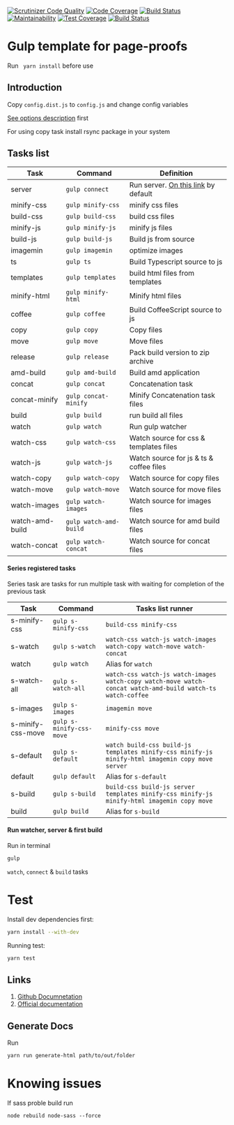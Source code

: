 [![Scrutinizer Code Quality](https://scrutinizer-ci.com/g/sonrac/gulp-template/badges/quality-score.png?b=master)](https://scrutinizer-ci.com/g/sonrac/gulp-template/?branch=master)
[![Code Coverage](https://scrutinizer-ci.com/g/sonrac/gulp-template/badges/coverage.png?b=master)](https://scrutinizer-ci.com/g/sonrac/gulp-template/?branch=master)
[![Build Status](https://scrutinizer-ci.com/g/sonrac/gulp-template/badges/build.png?b=master)](https://scrutinizer-ci.com/g/sonrac/gulp-template/build-status/master)
[![Maintainability](https://api.codeclimate.com/v1/badges/59430ed75b0a26b2dd95/maintainability)](https://codeclimate.com/github/sonrac/gulp-template/maintainability)
[![Test Coverage](https://api.codeclimate.com/v1/badges/59430ed75b0a26b2dd95/test_coverage)](https://codeclimate.com/github/sonrac/gulp-template/test_coverage)
[![Build Status](https://travis-ci.org/sonrac/gulp-template.svg?branch=master)](https://travis-ci.org/sonrac/gulp-template)

# Gulp template for page-proofs

Run ` yarn install` before use

## Introduction

Copy `config.dist.js` to `config.js` and change config variables

[See options description](https://sonrac.github.io/docs/gulp-template/global.html#config) first

For using copy task install rsync package in your system

## Tasks list

| Task | Command | Definition |
| ---- | ------- | ---------- |
| server | `gulp connect` | Run server. [On this link](http://localhost:1112) by default|
| minify-css | `gulp minify-css` | minify css files |
| build-css | `gulp build-css` | build css files |
| minify-js | `gulp minify-js` | minify js files |
| build-js | `gulp build-js` | Build js from source |
| imagemin | `gulp imagemin` | optimize images |
| ts | `gulp ts` | Build Typescript source to js |
| templates | `gulp templates` | build html files from templates |
| minify-html | `gulp minify-html` | Minify html files |
| coffee | `gulp coffee` | Build CoffeeScript source to js |
| copy | `gulp copy` | Copy files |
| move | `gulp move` | Move files |
| release | `gulp release` | Pack build version to zip archive |
| amd-build | `gulp amd-build` | Build amd application |
| concat | `gulp concat` | Concatenation task |
| concat-minify | `gulp concat-minify` | Minify Concatenation task files |
| build | `gulp build` | run build all files |
| watch | `gulp watch` | Run gulp watcher |
| watch-css | `gulp watch-css` | Watch source for css & templates files |
| watch-js | `gulp watch-js` | Watch source for js & ts & coffee files |
| watch-copy | `gulp watch-copy` | Watch source for copy files |
| watch-move | `gulp watch-move` | Watch source for move files |
| watch-images | `gulp watch-images` | Watch source for images files |
| watch-amd-build | `gulp watch-amd-build` | Watch source for amd build files |
| watch-concat | `gulp watch-concat` | Watch source for concat files |

#### Series registered tasks

Series task are tasks for run multiple task with waiting for completion of the previous task

| Task | Command | Tasks list runner |
| ---- | ------- | ---------- |
| s-minify-css | `gulp s-minify-css` | `build-css minify-css` |
| s-watch | `gulp s-watch` | `watch-css watch-js watch-images watch-copy watch-move watch-concat` |
| watch | `gulp watch` | Alias for `watch` |
| s-watch-all | `gulp s-watch-all` | `watch-css watch-js watch-images watch-copy watch-move watch-concat watch-amd-build watch-ts watch-coffee` |
| s-images | `gulp s-images` | `imagemin move` |
| s-minify-css-move | `gulp s-minify-css-move` | `minify-css move` |
| s-default | `gulp s-default` | `watch build-css build-js templates minify-css minify-js minify-html imagemin copy move server` |
| default | `gulp default` | Alias for `s-default` |
| s-build | `gulp s-build` | `build-css build-js server templates minify-css minify-js minify-html imagemin copy move` |
| build | `gulp build` | Alias for `s-build` |


#### Run watcher, server & first build 

Run in terminal

```bash
gulp
```

`watch`, `connect` & `build` tasks

# Test 

Install dev dependencies first:

```bash
yarn install --with-dev
```

Running test:

```bash
yarn test
```

## Links 
1. [Github Documnetation](https://sonrac.github.io/docs/gulp-template)
2. [Official documentation](https://sonrac.info/front/gulp-template)

## Generate Docs

Run 
```bash
yarn run generate-html path/to/out/folder
```
# Knowing issues

If sass proble build run

```
node rebuild node-sass --force
```
